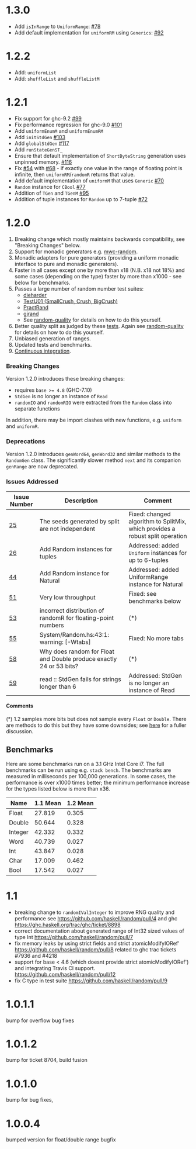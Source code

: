 # 1.3.0

* Add `isInRange` to `UniformRange`: [#78](https://github.com/haskell/random/pull/78)
* Add default implementation for `uniformRM` using `Generics`:
  [#92](https://github.com/haskell/random/pull/92)

# 1.2.2

* Add: `uniformList`
* Add: `shuffleList` and `shuffleListM`

# 1.2.1

* Fix support for ghc-9.2 [#99](https://github.com/haskell/random/pull/99)
* Fix performance regression for ghc-9.0 [#101](https://github.com/haskell/random/pull/101)
* Add `uniformEnumM` and `uniformEnumRM`
* Add `initStdGen` [#103](https://github.com/haskell/random/pull/103)
* Add `globalStdGen` [#117](https://github.com/haskell/random/pull/117)
* Add `runStateGenST_`
* Ensure that default implementation of `ShortByteString` generation uses
  unpinned memory. [#116](https://github.com/haskell/random/pull/116)
* Fix [#54](https://github.com/haskell/random/issues/54) with
  [#68](https://github.com/haskell/random/pull/68) - if exactly one value in the
  range of floating point is infinite, then `uniformRM`/`randomR` returns that
  value.
* Add default implementation of `uniformM` that uses `Generic`
  [#70](https://github.com/haskell/random/pull/70)
* `Random` instance for `CBool` [#77](https://github.com/haskell/random/pull/77)
* Addition of `TGen` and `TGenM` [#95](https://github.com/haskell/random/pull/95)
* Addition of tuple instances for `Random` up to 7-tuple
  [#72](https://github.com/haskell/random/pull/72)

# 1.2.0

1. Breaking change which mostly maintains backwards compatibility, see
   "Breaking Changes" below.
2. Support for monadic generators e.g. [mwc-random](https://hackage.haskell.org/package/mwc-random).
3. Monadic adapters for pure generators (providing a uniform monadic
   interface to pure and monadic generators).
4. Faster in all cases except one by more than x18 (N.B. x18 not 18%) and
   some cases (depending on the type) faster by more than x1000 - see
   below for benchmarks.
5. Passes a large number of random number test suites:
   * [dieharder](http://webhome.phy.duke.edu/~rgb/General/dieharder.php "venerable")
   * [TestU01 (SmallCrush, Crush, BigCrush)](http://simul.iro.umontreal.ca/testu01/tu01.html "venerable")
   * [PractRand](http://pracrand.sourceforge.net/ "active")
   * [gjrand](http://gjrand.sourceforge.net/ "active")
   * See [random-quality](https://github.com/tweag/random-quality)
     for details on how to do this yourself.
6. Better quality split as judged by these
	[tests](https://www.cambridge.org/core/journals/journal-of-functional-programming/article/evaluation-of-splittable-pseudorandom-generators/3EBAA9F14939C5BB5560E32D1A132637). Again
	see [random-quality](https://github.com/tweag/random-quality) for
	details on how to do this yourself.
7. Unbiased generation of ranges.
8. Updated tests and benchmarks.
9. [Continuous integration](https://travis-ci.org/github/haskell/random).

### Breaking Changes

Version 1.2.0 introduces these breaking changes:

* requires `base >= 4.8` (GHC-7.10)
* `StdGen` is no longer an instance of `Read`
* `randomIO` and `randomRIO` were extracted from the `Random` class into
  separate functions

In addition, there may be import clashes with new functions, e.g. `uniform` and
`uniformR`.

### Deprecations

Version 1.2.0 introduces `genWord64`, `genWord32` and similar methods to the
`RandomGen` class. The significantly slower method `next` and its companion
`genRange` are now deprecated.

### Issues Addressed

 Issue Number | Description | Comment
--------------|-------------|--------
 [25](https://github.com/haskell/random/issues/25) | The seeds generated by split are not independent | Fixed: changed algorithm to SplitMix, which provides a robust split operation
 [26](https://github.com/haskell/random/issues/26) | Add Random instances for tuples | Addressed: added `Uniform` instances for up to 6-tuples
 [44](https://github.com/haskell/random/issues/44) | Add Random instance for Natural | Addressed: added UniformRange instance for Natural
 [51](https://github.com/haskell/random/issues/51) | Very low throughput | Fixed: see benchmarks below
 [53](https://github.com/haskell/random/issues/53) | incorrect distribution of randomR for floating-point numbers | (\*)
 [55](https://github.com/haskell/random/issues/55) | System/Random.hs:43:1: warning: [-Wtabs] | Fixed: No more tabs
 [58](https://github.com/haskell/random/issues/58) | Why does random for Float and Double produce exactly 24 or 53 bits? | (\*)
 [59](https://github.com/haskell/random/issues/59) | read :: StdGen fails for strings longer than 6 | Addressed: StdGen is no longer an instance of Read

#### Comments

(\*) 1.2 samples more bits but does not sample every `Float` or
`Double`. There are methods to do this but they have some downsides;
see [here](https://github.com/idontgetoutmuch/random/issues/105) for a
fuller discussion.

## Benchmarks

Here are some benchmarks run on a 3.1 GHz Intel Core i7. The full
benchmarks can be run using e.g. `stack bench`. The benchmarks are
measured in milliseconds per 100,000 generations. In some cases, the
performance is over x1000 times better; the minimum performance
increase for the types listed below is more than x36.

 Name       | 1.1 Mean | 1.2 Mean
------------|----------|----------
 Float      |   27.819 |    0.305
 Double     |   50.644 |    0.328
 Integer    |   42.332 |    0.332
 Word       |   40.739 |    0.027
 Int        |   43.847 |    0.028
 Char       |   17.009 |    0.462
 Bool       |   17.542 |    0.027

# 1.1
  * breaking change to `randomIValInteger` to improve RNG quality and performance
    see https://github.com/haskell/random/pull/4 and
    ghc https://ghc.haskell.org/trac/ghc/ticket/8898
  * correct documentation about generated range of Int32 sized values of type Int
    https://github.com/haskell/random/pull/7
  * fix memory leaks by using strict fields and strict atomicModifyIORef'
    https://github.com/haskell/random/pull/8
    related to ghc trac tickets  #7936 and #4218
  * support for base < 4.6 (which doesnt provide strict atomicModifyIORef')
    and integrating Travis CI support.
    https://github.com/haskell/random/pull/12
  * fix C type in test suite https://github.com/haskell/random/pull/9

# 1.0.1.1
bump for overflow bug fixes

# 1.0.1.2
bump for ticket 8704, build fusion

# 1.0.1.0
bump for bug fixes,

# 1.0.0.4
bumped version for float/double range bugfix
